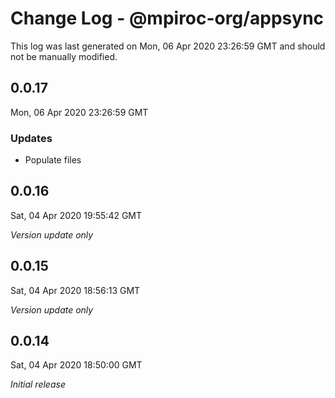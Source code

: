 # Change Log - @mpiroc-org/appsync

This log was last generated on Mon, 06 Apr 2020 23:26:59 GMT and should not be manually modified.

## 0.0.17
Mon, 06 Apr 2020 23:26:59 GMT

### Updates

- Populate files

## 0.0.16
Sat, 04 Apr 2020 19:55:42 GMT

*Version update only*

## 0.0.15
Sat, 04 Apr 2020 18:56:13 GMT

*Version update only*

## 0.0.14
Sat, 04 Apr 2020 18:50:00 GMT

*Initial release*

